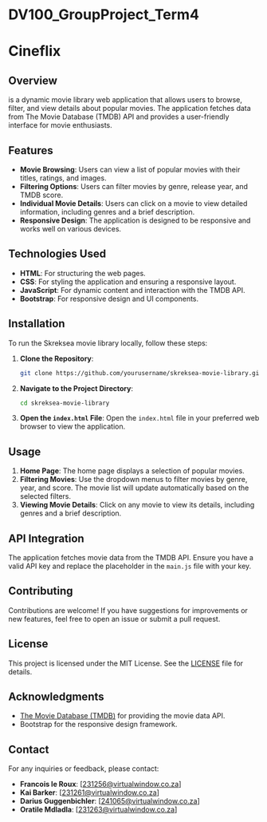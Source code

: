 # DV100_GroupProject_Term4

# Cineflix

## Overview
 is a dynamic movie library web application that allows users to browse, filter, and view details about popular movies. The application fetches data from The Movie Database (TMDB) API and provides a user-friendly interface for movie enthusiasts.

## Features
- **Movie Browsing**: Users can view a list of popular movies with their titles, ratings, and images.
- **Filtering Options**: Users can filter movies by genre, release year, and TMDB score.
- **Individual Movie Details**: Users can click on a movie to view detailed information, including genres and a brief description.
- **Responsive Design**: The application is designed to be responsive and works well on various devices.

## Technologies Used
- **HTML**: For structuring the web pages.
- **CSS**: For styling the application and ensuring a responsive layout.
- **JavaScript**: For dynamic content and interaction with the TMDB API.
- **Bootstrap**: For responsive design and UI components.

## Installation
To run the Skreksea movie library locally, follow these steps:

1. **Clone the Repository**:
   ```bash
   git clone https://github.com/yourusername/skreksea-movie-library.git
   ```

2. **Navigate to the Project Directory**:
   ```bash
   cd skreksea-movie-library
   ```

3. **Open the `index.html` File**:
   Open the `index.html` file in your preferred web browser to view the application.

## Usage
1. **Home Page**: The home page displays a selection of popular movies.
2. **Filtering Movies**: Use the dropdown menus to filter movies by genre, year, and score. The movie list will update automatically based on the selected filters.
3. **Viewing Movie Details**: Click on any movie to view its details, including genres and a brief description.

## API Integration
The application fetches movie data from the TMDB API. Ensure you have a valid API key and replace the placeholder in the `main.js` file with your key.

## Contributing
Contributions are welcome! If you have suggestions for improvements or new features, feel free to open an issue or submit a pull request.

## License
This project is licensed under the MIT License. See the [LICENSE](LICENSE) file for details.

## Acknowledgments
- [The Movie Database (TMDB)](https://www.themoviedb.org/) for providing the movie data API.
- Bootstrap for the responsive design framework.

## Contact
For any inquiries or feedback, please contact:
- **Francois le Roux**: [231256@virtualwindow.co.za]
- **Kai Barker**: [231261@virtualwindow.co.za]
- **Darius Guggenbichler**: [241065@virtualwindow.co.za]
- **Oratile Mdladla**: [231263@virtualwindow.co.za]
